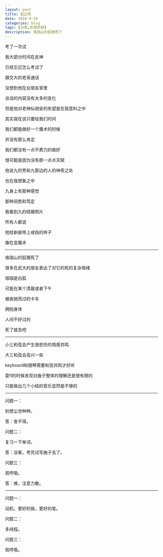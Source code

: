 ```yaml
---
layout: post
title: 狐之死
date: 2018-9-29
categories: blog
tags: [日常,所思所想]
description: 珞珈山的狐狸死了
---
```


考了一次试

我大部分时间在走神

已经忘记怎么考试了

跟交大的老哥通话

没想到他在女朋友家里

谈话的内容没有太多的变化

但是他对老神仙胡安的失望是在我意料之中

其实我在说只要给我们时间

我们都能做好一个魔术的时候

并没有那么肯定

我们都没有一点不费力的做好

很可能是因为没有那一点点天赋

他说九的秀和九那边的人的神奇之处

也在我想象之中

九身上有那种感觉

那种洞悉和笃定

我看到九的结婚照片

所有人都说

他给新娘带上戒指的样子

像在变魔术

------

珞珈山的狐狸死了

很多在武大的朋友表达了对它的死的复杂情绪

珈珈是白狐

可能在某个清晨或者下午

被疾驰而过的卡车

拥抱身体

人间不好过的

死了就去吧

------

小三和弦会产生很悲伤的情感共鸣

大三和弦会高兴一些

keyboard和钢琴需要和弦共鸣才好听

耍fl的时候发现对曲子整体的理解还是很有限的

只能做出几个小结的音乐显然是不够的

------

问题一：

别想尘世种种。

答：舍不得。

问题二：

复习一下单词。

答：没看，考完试写曲子去了。

问题三：

观呼吸。

答：难，注意力散。

------

问题一：

动机，更好的我，更好的笔。

问题二：

多线程。

问题三：

观呼吸。
